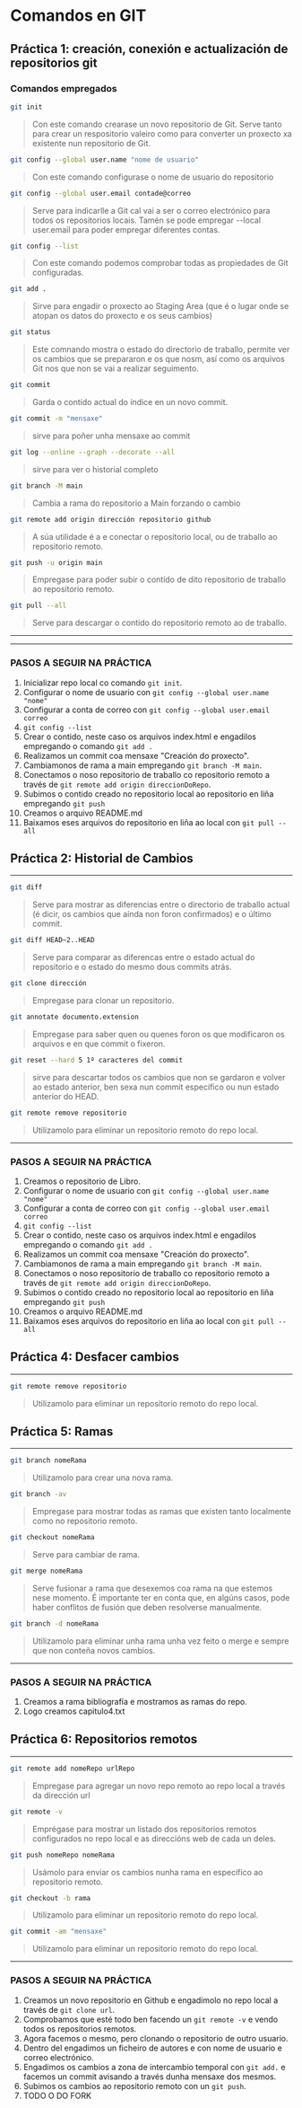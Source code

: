# Comandos en GIT
## Práctica 1: creación, conexión e actualización de repositorios git

### Comandos empregados

```bash
git init
```
>Con este comando crearase un novo repositorio de Git. Serve tanto para crear un respositorio valeiro como para converter un proxecto xa existente nun repositorio de Git.

```bash
git config --global user.name "nome de usuario"
```
>Con este comando configurase o nome de usuario do repositorio

```bash
git config --global user.email contade@correo
```
>Serve para indicarlle a Git cal vai a ser o correo electrónico para todos os repositorios locais.
Tamén se pode empregar --local user.email para poder empregar diferentes contas.

```bash
git config --list
```
>Con este comando podemos comprobar todas as propiedades de Git configuradas.

```bash
git add .
```
>Sirve para engadir o proxecto ao Staging Area (que é o lugar onde se atopan os datos do proxecto e os seus cambios)

```bash
git status
```
>Este comnando mostra o estado do directorio de traballo, permite ver os cambios que se prepararon e os que nosm, así como os arquivos Git nos que non se vai a realizar seguimento. 

```bash
git commit
```
>Garda o contido actual do índice en un novo commit.

```bash
git commit -m "mensaxe"
```
>sirve para poñer unha mensaxe ao commit

```bash
git log --online --graph --decorate --all
```
>sirve para ver o historial completo

```bash
git branch -M main
```
>Cambia a rama do repositorio a Main forzando o cambio

```bash
git remote add origin dirección repositorio github
```
>A súa utilidade é a e conectar o repositorio local, ou de traballo ao repositorio remoto.

```bash
git push -u origin main
```
>Empregase para poder subir o contido de dito repositorio de traballo ao repositorio remoto.

```bash
git pull --all
```
>Serve para descargar o contido do repositorio remoto ao de traballo.

-----------------------------------------------------------------------------------


-----------------------------------------------------------------------------
### PASOS A SEGUIR NA PRÁCTICA

1. Inicializar repo local co comando `git init`.
2. Configurar o nome de usuario con `git config --global user.name "nome"`
3. Configurar a conta de correo con `git config --global user.email correo`
4. `git config --list`
5. Crear o contido, neste caso os arquivos index.html e engadilos empregando o comando `git add .`
6. Realizamos un commit coa mensaxe "Creación do proxecto".
7. Cambiamonos de rama a main empregando `git branch -M main`.
8. Conectamos o noso repositorio de traballo co repositorio remoto a través de `git remote add origin direccionDoRepo`.
9. Subimos o contido creado no repositorio local ao repositorio en liña empregando `git push`
10. Creamos o arquivo README.md
11. Baixamos eses arquivos do repositorio en liña ao local con `git pull --all`



## Práctica 2: Historial de Cambios
-------------------------------------------------------------------------

```bash
git diff
```
>Serve para mostrar as diferencias entre o directorio de traballo actual (é dicir, os cambios que aínda non foron confirmados) e o último commit.

```bash
git diff HEAD~2..HEAD
```
>Serve para comparar as diferencas entre o estado actual do repositorio e o estado do mesmo dous commits atrás.

```bash
git clone dirección
```
>Empregase para clonar un repositorio.

```bash
git annotate documento.extension
```
>Empregase para saber quen ou quenes foron os que modificaron os arquivos e en que commit o fixeron.

```bash
git reset --hard 5 1º caracteres del commit
```
>sirve para descartar todos os cambios que non se gardaron e volver ao estado anterior, ben sexa nun commit específico ou nun estado anterior do HEAD.


```bash
git remote remove repositorio
```
>Utilizamolo para eliminar un repositorio remoto do  repo local.


-----------------------------------------------------------------------------
### PASOS A SEGUIR NA PRÁCTICA

1. Creamos o repositorio de Libro.
2. Configurar o nome de usuario con `git config --global user.name "nome"`
3. Configurar a conta de correo con `git config --global user.email correo`
4. `git config --list`
5. Crear o contido, neste caso os arquivos index.html e engadilos empregando o comando `git add .`
6. Realizamos un commit coa mensaxe "Creación do proxecto".
7. Cambiamonos de rama a main empregando `git branch -M main`.
8. Conectamos o noso repositorio de traballo co repositorio remoto a través de `git remote add origin direccionDoRepo`.
9. Subimos o contido creado no repositorio local ao repositorio en liña empregando `git push`
10. Creamos o arquivo README.md
11. Baixamos eses arquivos do repositorio en liña ao local con `git pull --all`



## Práctica 4: Desfacer cambios
-------------------------------------------------------------------------
```bash
git remote remove repositorio
```
>Utilizamolo para eliminar un repositorio remoto do  repo local.

## Práctica 5: Ramas
-------------------------------------------------------------------------
```bash
git branch nomeRama
```
>Utilizamolo para crear una nova rama.

```bash
git branch -av
```
>Empregase para mostrar todas as ramas que existen tanto localmente como no repositorio remoto.

```bash
git checkout nomeRama
```
>Serve para cambiar de rama.

```bash
git merge nomeRama
```
>Serve fusionar a rama que desexemos coa rama na que estemos nese momento. É importante ter en conta que, en algúns casos, pode haber conflitos de fusión que deben resolverse manualmente.

```bash
git branch -d nomeRama
```
>Utilizamolo para eliminar unha rama unha vez feito o merge e sempre que non conteña novos cambios.


-----------------------------------------------------------------------------
### PASOS A SEGUIR NA PRÁCTICA

1. Creamos a rama bibliografía e mostramos as ramas do repo.
2. Logo creamos capitulo4.txt




## Práctica 6: Repositorios remotos
-------------------------------------------------------------------------
```bash
git remote add nomeRepo urlRepo
```
>Empregase para agregar un novo repo remoto ao repo local a través da dirección url 

```bash
git remote -v
```
> Emprégase para mostrar un listado dos repositorios remotos configurados no repo local e as direccións web de cada un deles.

```bash
git push nomeRepo nomeRama
```
>Usámolo para enviar os cambios nunha rama en específico ao repositorio remoto.

```bash
git checkout -b rama
```
>Utilizamolo para eliminar un repositorio remoto do  repo local.

```bash
git commit -am "mensaxe"
```
>Utilizamolo para eliminar un repositorio remoto do  repo local.

-----------------------------------------------------------------------------
### PASOS A SEGUIR NA PRÁCTICA

1. Creamos un novo repositorio en Github e engadímolo no repo local a través de `git clone url`.
2. Comprobamos que esté todo ben facendo un `git remote -v` e vendo todos os repositorios remotos.
3. Agora facemos o mesmo, pero clonando o repositorio de outro usuario.
4. Dentro del engadimos un ficheiro de autores e con nome de usuario e correo electrónico.
5. Engadimos os cambios a zona de intercambio temporal con `git add.` e facemos un commit avisando a través dunha mensaxe dos mesmos.
6. Subimos os cambios ao repositorio remoto con un `git push`.
7. TODO O DO FORK

